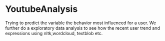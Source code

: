 # YoutubeAnalysis
Trying to predict the variable the behavior most influenced for a user. We further do a exploratory data analysis to see how the recent user trend and expressions using nltk,wordcloud, textblob etc.
